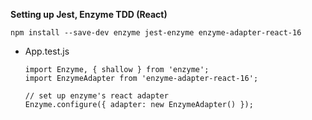
**Setting up Jest, Enzyme TDD (React)**

``npm install --save-dev enzyme jest-enzyme enzyme-adapter-react-16``

- App.test.js

      import Enzyme, { shallow } from 'enzyme';
      import EnzymeAdapter from 'enzyme-adapter-react-16';

      // set up enzyme's react adapter
      Enzyme.configure({ adapter: new EnzymeAdapter() });
